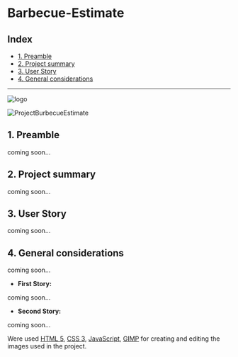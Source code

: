 # Barbecue-Estimate

## Index

- [1. Preamble](#1-Preamble)
- [2. Project summary](#2-project-summary)
- [3. User Story](#3-user-story)
- [4. General considerations](#4-general-considerations)

---
![logo](https://user-images.githubusercontent.com/990877/110651420-30e20e80-819a-11eb-987f-d589cd7f0ef3.png)

![ProjectBurbecueEstimate](https://user-images.githubusercontent.com/990877/110571311-23933880-8136-11eb-9841-2e27625d828c.png)


## 1. Preamble

coming soon...

## 2. Project summary

coming soon...

## 3. User Story

coming soon...

## 4. General considerations

coming soon...

- **First Story:**

coming soon...

- **Second Story:**

coming soon...

Were used [HTML 5](https://developer.mozilla.org/en-US/docs/Web/HTML/HTML5), [CSS 3](https://developer.mozilla.org/en-US/docs/Web/CSS), [JavaScript](https://developer.mozilla.org/en-US/docs/Web/JavaScript), [GIMP](https://www.gimp.org/) for creating and editing the images used in the project.

